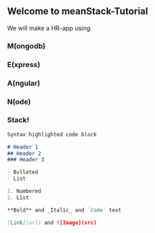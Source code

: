 ## Welcome to meanStack-Tutorial

We will make a HR-app using 

### M(ongodb)
### E(xpress)
### A(ngular)
### N(ode) 
### Stack!

```markdown
Syntax highlighted code block

# Header 1
## Header 2
### Header 3

- Bulleted
- List

1. Numbered
2. List

**Bold** and _Italic_ and `Code` text

[Link](url) and ![Image](src)
```
